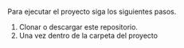 Para ejecutar el proyecto siga los siguientes pasos.

1. Clonar o descargar este repositorio.
2. Una vez dentro de la carpeta del proyecto
